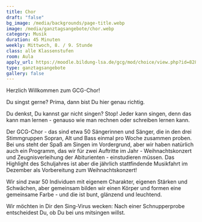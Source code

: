 ```yaml
---
title: Chor
draft: "false"
bg_image: /media/backgrounds/page-title.webp
image: /media/ganztagsangebote/chor.webp
category: Musik
duration: 45 Minuten
weekly: Mittwoch, 8. / 9. Stunde
class: alle Klassenstufen
room: Aula
apply_url: https://moodle.bildung-lsa.de/gcg/mod/choice/view.php?id=828
type: ganztagsangebote
gallery: false
---
```

Herzlich Willkommen zum GCG-Chor!

Du singst gerne? Prima, dann bist Du hier genau richtig.

Du denkst, Du kannst gar nicht singen? Stop!
Jeder kann singen, denn das kann man lernen -  genauso wie man rechnen oder schreiben lernen kann.

Der GCG-Chor - das sind etwa 50 Sängerinnen und Sänger, die in den drei Stimmgruppen Sopran, Alt und Bass einmal pro Woche zusammen proben. Bei uns steht der Spaß am Singen im Vordergrund, aber wir haben natürlich auch ein Programm, das wir für zwei Auftritte im Jahr - Weihnachtskonzert und Zeugnisverleihung der Abiturienten - einstudieren müssen. Das Highlight des Schuljahres ist aber die jährlich stattfindende Musikfahrt im Dezember als Vorbereitung zum Weihnachtskonzert!

Wir sind zwar 50 Individuen mit eigenem Charakter, eigenen Stärken und Schwächen, aber gemeinsam bilden wir einen Körper und formen eine gemeinsame Farbe - und die ist bunt, glänzend und leuchtend.

Wir möchten in Dir den Sing-Virus wecken:
Nach einer Schnupperprobe entscheidest Du, ob Du bei uns mitsingen willst.
